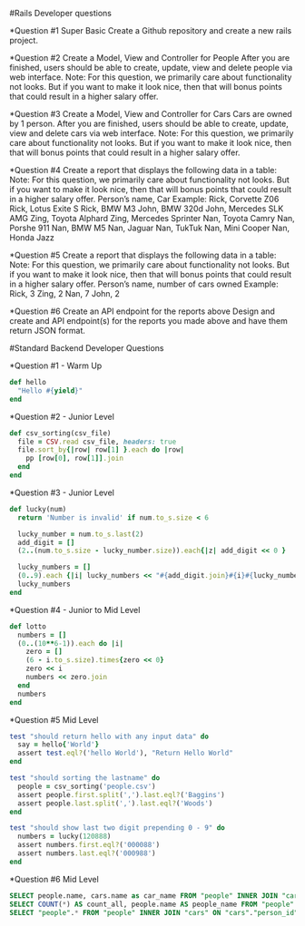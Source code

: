 #Rails Developer questions

*Question #1 Super Basic
Create a Github repository and create a new rails project.

*Question #2 Create a Model, View and Controller for People
After you are finished, users should be able to create, update, view and delete people via web interface. ​Note:​ ​For this question, we primarily care about functionality not looks. But if you want to make it look nice, then that will bonus points that could result in a higher salary offer.

*Question #3 Create a Model, View and Controller for Cars
Cars are owned by 1 person. After you are finished, users should be able to create, update, view and delete cars via web interface. ​Note:​ ​For this question, we primarily care about functionality not looks. But if you want to make it look nice, then that will bonus points that could result in a higher salary offer.

*Question #4 Create a report that displays the following data in a table:
Note:​ ​For this question, we primarily care about functionality not looks. But if you want to make it look nice, then that will bonus points that could result in a higher salary offer.
Person’s name, Car Example:
Rick, Corvette Z06
Rick, Lotus Exite S
Rick, BMW M3
John, BMW 320d
John, Mercedes SLK AMG Zing, Toyota Alphard
Zing, Mercedes Sprinter Nan, Toyota Camry Nan, Porshe 911
Nan, BMW M5
Nan, Jaguar
Nan, TukTuk Nan, Mini Cooper Nan, Honda Jazz

*Question #5 Create a report that displays the following data in a table:
Note:​ ​For this question, we primarily care about functionality not looks. But if you want to make it look nice, then that will bonus points that could result in a higher salary offer.
Person’s name, number of cars owned
Example: Rick, 3
Zing, 2 Nan, 7 John, 2

*Question #6 Create an API endpoint for the reports above
Design and create and API endpoint(s) for the reports you made above and have them return JSON format.

#Standard Backend Developer Questions

*Question #1 - Warm Up
```ruby
def hello
  "Hello #{yield}"
end
```
*Question #2 - Junior Level
```ruby
def csv_sorting(csv_file)
  file = CSV.read csv_file, headers: true
  file.sort_by{|row| row[1] }.each do |row|
    pp [row[0], row[1]].join
  end
end
```

*Question #3 - Junior Level

```ruby
def lucky(num)
  return 'Number is invalid' if num.to_s.size < 6

  lucky_number = num.to_s.last(2)
  add_digit = []
  (2..(num.to_s.size - lucky_number.size)).each{|z| add_digit << 0 }

  lucky_numbers = []
  (0..9).each {|i| lucky_numbers << "#{add_digit.join}#{i}#{lucky_number}"  }
  lucky_numbers
end
```

*Question #4 - Junior to Mid Level

```ruby
def lotto
  numbers = []
  (0..(10**6-1)).each do |i|
    zero = []
    (6 - i.to_s.size).times{zero << 0}
    zero << i
    numbers << zero.join
  end
  numbers
end
```

*Question #5 Mid Level

```ruby
test "should return hello with any input data" do
  say = hello{'World'}
  assert test.eql?('hello World'), "Return Hello World"
end

test "should sorting the lastname" do
  people = csv_sorting('people.csv')
  assert people.first.split(',').last.eql?('Baggins')
  assert people.last.split(',').last.eql?('Woods')
end

test "should show last two digit prepending 0 - 9" do
  numbers = lucky(120888)
  assert numbers.first.eql?('000088')
  assert numbers.last.eql?('000988')
end
```

*Question #6 Mid Level

```sql
SELECT people.name, cars.name as car_name FROM "people" INNER JOIN "cars" ON "cars"."person_id" = "people"."id"
SELECT COUNT(*) AS count_all, people.name AS people_name FROM "people" INNER JOIN "cars" ON "cars"."person_id" = "people"."id" GROUP BY people.name
SELECT "people".* FROM "people" INNER JOIN "cars" ON "cars"."person_id" = "people"."id" GROUP BY people.id HAVING (COUNT(person_id) > 2)
```